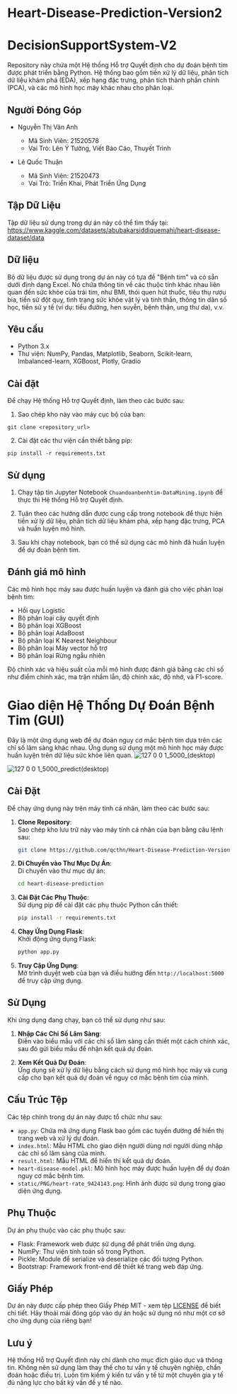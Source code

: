 ﻿# Heart-Disease-Prediction-Version2
# DecisionSupportSystem-V2

Repository này chứa một Hệ thống Hỗ trợ Quyết định cho dự đoán bệnh tim được phát triển bằng Python. Hệ thống bao gồm tiền xử lý dữ liệu, phân tích dữ liệu khám phá (EDA), xếp hạng đặc trưng, phân tích thành phần chính (PCA), và các mô hình học máy khác nhau cho phân loại.
## Người Đóng Góp

- Nguyễn Thị Vân Anh
  - Mã Sinh Viên: 21520578
  - Vai Trò: Lên Ý Tưởng, Viết Báo Cáo, Thuyết Trình

- Lê Quốc Thuận
  - Mã Sinh Viên: 21520473
  - Vai Trò: Triển Khai, Phát Triển Ứng Dụng

## Tập Dữ Liệu

Tập dữ liệu sử dụng trong dự án này có thể tìm thấy tại: https://www.kaggle.com/datasets/abubakarsiddiquemahi/heart-disease-dataset/data

## Dữ liệu

Bộ dữ liệu được sử dụng trong dự án này có tựa đề "Bệnh tim" và có sẵn dưới định dạng Excel. Nó chứa thông tin về các thuộc tính khác nhau liên quan đến sức khỏe của trái tim, như BMI, thói quen hút thuốc, tiêu thụ rượu bia, tiền sử đột quỵ, tình trạng sức khỏe vật lý và tinh thần, thông tin dân số học, tiền sử y tế (ví dụ: tiểu đường, hen suyễn, bệnh thận, ung thư da), v.v.

## Yêu cầu

- Python 3.x
- Thư viện: NumPy, Pandas, Matplotlib, Seaborn, Scikit-learn, Imbalanced-learn, XGBoost, Plotly, Gradio

## Cài đặt

Để chạy Hệ thống Hỗ trợ Quyết định, làm theo các bước sau:

1. Sao chép kho này vào máy cục bộ của bạn:

```
git clone <repository_url>
```

2. Cài đặt các thư viện cần thiết bằng pip:

```
pip install -r requirements.txt
```

## Sử dụng

1. Chạy tập tin Jupyter Notebook `Chuandoanbenhtim-DataMining.ipynb` để thực thi Hệ thống Hỗ trợ Quyết định.

2. Tuân theo các hướng dẫn được cung cấp trong notebook để thực hiện tiền xử lý dữ liệu, phân tích dữ liệu khám phá, xếp hạng đặc trưng, PCA và huấn luyện mô hình.

3. Sau khi chạy notebook, bạn có thể sử dụng các mô hình đã huấn luyện để dự đoán bệnh tim.

## Đánh giá mô hình

Các mô hình học máy sau được huấn luyện và đánh giá cho việc phân loại bệnh tim:

- Hồi quy Logistic
- Bộ phân loại cây quyết định
- Bộ phân loại XGBoost
- Bộ phân loại AdaBoost
- Bộ phân loại K Nearest Neighbour
- Bộ phân loại Máy vector hỗ trợ
- Bộ phân loại Rừng ngẫu nhiên

Độ chính xác và hiệu suất của mỗi mô hình được đánh giá bằng các chỉ số như điểm chính xác, ma trận nhầm lẫn, độ chính xác, độ nhớ, và F1-score.


# Giao diện Hệ Thống Dự Đoán Bệnh Tim (GUI)

Đây là một ứng dụng web để dự đoán nguy cơ mắc bệnh tim dựa trên các chỉ số lâm sàng khác nhau. Ứng dụng sử dụng một mô hình học máy được huấn luyện trên dữ liệu sức khỏe liên quan.
![127 0 0 1_5000_(desktop)](https://github.com/qcthn/Heart-Disease-Prediction-Version2/assets/89240476/7b1a0054-5fab-4cfc-b143-76c2b985e46d)

![127 0 0 1_5000_predict(desktop)](https://github.com/qcthn/Heart-Disease-Prediction-Version2/assets/89240476/369fa0d9-4268-483d-b2d7-482cc6569a95)



## Cài Đặt

Để chạy ứng dụng này trên máy tính cá nhân, làm theo các bước sau:

1. **Clone Repository**:  
   Sao chép kho lưu trữ này vào máy tính cá nhân của bạn bằng câu lệnh sau:

    ```bash
    git clone https://github.com/qcthn/Heart-Disease-Prediction-Version2.git
    ```

2. **Di Chuyển vào Thư Mục Dự Án**:  
   Di chuyển vào thư mục dự án:

    ```bash
    cd heart-disease-prediction
    ```

3. **Cài Đặt Các Phụ Thuộc**:  
   Sử dụng pip để cài đặt các phụ thuộc Python cần thiết:

    ```bash
    pip install -r requirements.txt
    ```

4. **Chạy Ứng Dụng Flask**:  
   Khởi động ứng dụng Flask:

    ```bash
    python app.py
    ```

5. **Truy Cập Ứng Dụng**:  
   Mở trình duyệt web của bạn và điều hướng đến `http://localhost:5000` để truy cập ứng dụng.

## Sử Dụng

Khi ứng dụng đang chạy, bạn có thể sử dụng như sau:

1. **Nhập Các Chỉ Số Lâm Sàng**:  
   Điền vào biểu mẫu với các chỉ số lâm sàng cần thiết một cách chính xác, sau đó gửi biểu mẫu để nhận kết quả dự đoán.

2. **Xem Kết Quả Dự Đoán**:  
   Ứng dụng sẽ xử lý dữ liệu bằng cách sử dụng mô hình học máy và cung cấp cho bạn kết quả dự đoán về nguy cơ mắc bệnh tim của mình.

## Cấu Trúc Tệp

Các tệp chính trong dự án này được tổ chức như sau:

- `app.py`: Chứa mã ứng dụng Flask bao gồm các tuyến đường để hiển thị trang web và xử lý dự đoán.
- `index.html`: Mẫu HTML cho giao diện người dùng nơi người dùng nhập các chỉ số lâm sàng của mình.
- `result.html`: Mẫu HTML để hiển thị kết quả dự đoán.
- `heart-disease-model.pkl`: Mô hình học máy được huấn luyện để dự đoán nguy cơ mắc bệnh tim.
- `static/PNG/heart-rate_9424143.png`: Hình ảnh được sử dụng trong giao diện ứng dụng.

## Phụ Thuộc

Dự án phụ thuộc vào các phụ thuộc sau:

- Flask: Framework web được sử dụng để phát triển ứng dụng.
- NumPy: Thư viện tính toán số trong Python.
- Pickle: Module để serialize và deserialize các đối tượng Python.
- Bootstrap: Framework front-end để thiết kế trang web đáp ứng.

## Giấy Phép

Dự án này được cấp phép theo Giấy Phép MIT - xem tệp [LICENSE](LICENSE) để biết chi tiết. Hãy thoải mái đóng góp vào dự án hoặc sử dụng nó như một cơ sở cho ứng dụng của riêng bạn!

## Lưu ý

Hệ thống Hỗ trợ Quyết định này chỉ dành cho mục đích giáo dục và thông tin. Không nên sử dụng làm thay thế cho tư vấn y tế chuyên nghiệp, chẩn đoán hoặc điều trị. Luôn tìm kiếm ý kiến ​​tư vấn y tế từ một chuyên gia y tế đủ năng lực cho bất kỳ vấn đề y tế nào.
